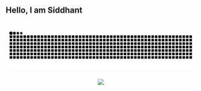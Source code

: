 <br clear="both">

<h2 align="left">Hello, I am Siddhant</h2>

<br clear="both">

<img src="https://raw.githubusercontent.com/s1d007/s1d007/output/snake.svg" alt="Snake animation" />

###

<div align="center">
  <img src="https://profile-counter.glitch.me/s1d007/count.svg?"  />
</div>

###
